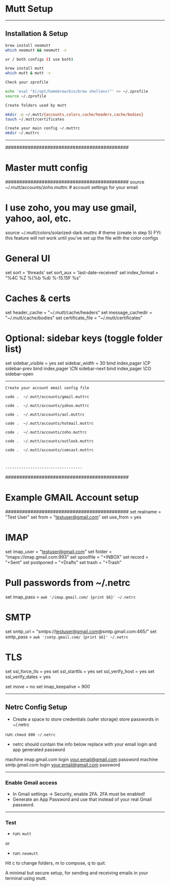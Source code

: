 # Mutt Setup

-----------------

## Installation & Setup

```bash
brew install neomutt
which neomutt && neomutt -v

or / both configs (I use both)

brew install mutt
which mutt & mutt -v 

Check your zprofile

echo 'eval "$(/opt/homebrew/bin/brew shellenv)"' >> ~/.zprofile
source ~/.zprofile

Create folders used by mutt

mkdir -p ~/.mutt/{accounts,colors,cache/headers,cache/bodies}
touch ~/.mutt/certificates

Create your main config ~/.muttrc
mkdir ~/.muttrc
```
--------------------------

############################################
# Master mutt config
############################################
source ~/.mutt/accounts/zoho.muttrc       # account settings for your email
# I use zoho, you may use gmail, yahoo, aol, etc.
source ~/.mutt/colors/solarized-dark.muttrc  # theme (create in step 5) FYI: this feature will not work until you've set up the file with the color configs

# General UI
set sort = 'threads'
set sort_aux = 'last-date-received'
set index_format = "%4C %Z %{%b %d} %-15.15F %s"

# Caches & certs
set header_cache     = "~/.mutt/cache/headers"
set message_cachedir = "~/.mutt/cache/bodies"
set certificate_file = "~/.mutt/certificates"

# Optional: sidebar keys (toggle folder list)
set sidebar_visible = yes
set sidebar_width   = 30
bind index,pager \CP sidebar-prev
bind index,pager \CN sidebar-next
bind index,pager \CO sidebar-open

-------------------------------
```
Create your account email config file

code .  ~/.mutt/accounts/gmail.muttrc

code .  ~/.mutt/accounts/yahoo.muttrc

code .  ~/.mutt/accounts/aol.muttrc

code .  ~/.mutt/accounts/hotmail.muttrc

code .  ~/.mutt/accounts/zoho.muttrc

code .  ~/.mutt/accounts/outlook.muttrc

code .  ~/.mutt/accounts/comcast.muttrc



----------------------------------
```

############################################
# Example GMAIL Account setup 
############################################
set realname = "Test User"
set from     = "testuser@gmail.com"
set use_from = yes

# IMAP
set imap_user = "testuser@gmail.com"
set folder    = "imaps://imap.gmail.com:993"
set spoolfile = "+INBOX"
set record    = "+Sent"
set postponed = "+Drafts"
set trash     = "+Trash"

# Pull passwords from ~/.netrc
set imap_pass = `awk '/imap.gmail.com/ {print $6}' ~/.netrc`

# SMTP
set smtp_url  = "smtps://testuser@gmail.com@smtp.gmail.com:465/"
set smtp_pass = `awk '/smtp.gmail.com/ {print $6}' ~/.netrc`

# TLS
set ssl_force_tls   = yes
set ssl_starttls    = yes
set ssl_verify_host = yes
set ssl_verify_dates = yes

set move = no
set imap_keepalive = 900

----------------------------------------------

## Netrc Config Setup

- Create a space to store credentials (safer storage) store passwords in ~/.netrc

run:
`chmod 600 ~/.netrc`


- netrc should contain the info below replace with your email login and app generated password 

machine imap.gmail.com login your.email@gmail.com password <APP PASSWORD>
machine smtp.gmail.com login your.email@gmail.com password <APP PASSWORD>

------------------------------------------------


### Enable Gmail access
-	In Gmail settings → Security, enable 2FA. 2FA must be enabled!
-	Generate an App Password and use that instead of your real Gmail password.


---------------------------------------

### Test 

- run: `mutt`

or 

- run: `neomutt` 

Hit c to change folders, m to compose, q to quit.

A minimal but secure setup, for sending and receiving emails in your terminal using mutt. 